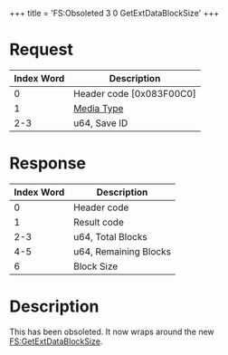 +++
title = 'FS:Obsoleted 3 0 GetExtDataBlockSize'
+++

# Request

| Index Word | Description                                            |
|------------|--------------------------------------------------------|
| 0          | Header code \[0x083F00C0\]                             |
| 1          | [Media Type](Filesystem_services#MediaType "wikilink") |
| 2-3        | u64, Save ID                                           |

# Response

| Index Word | Description           |
|------------|-----------------------|
| 0          | Header code           |
| 1          | Result code           |
| 2-3        | u64, Total Blocks     |
| 4-5        | u64, Remaining Blocks |
| 6          | Block Size            |

# Description

This has been obsoleted. It now wraps around the new
[FS:GetExtDataBlockSize](FS:GetExtDataBlockSize "wikilink").
